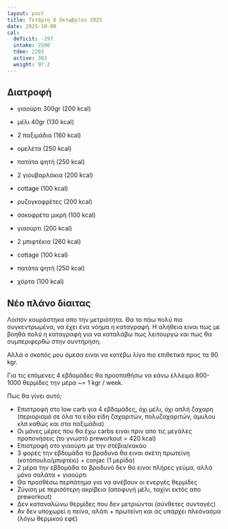 ```yaml
---
layout: post
title: Τετάρτη 8 Οκτωβρίου 2025
date: 2025-10-08
cal:
  deficit: -297
  intake: 2500
  tdee: 2203
  active: 303
  weight: 97.2
---
```


## Διατροφή  
  
- γιαούρτι 300gr (200 kcal)
- μέλι 40gr (130 kcal)
- 2 παξιμάδια (160 kcal)

- ομελέτα (250 kcal)

- πατάτα ψητή (250 kcal)
- 2 γιουβαρλάκια (200 kcal)
- cottage (100 kcal)
- ρυζογκοφρέτες (200 kcal)
- σοκοφρέτα μικρή (100 kcal)
- γιαούρτι (200 kcal)

- 2 μπιφτέκια (260 kcal)
- cottage (100 kcal)
- πατάτα ψητή (250 kcal)
- χόρτα (100 kcal)

## Νέο πλάνο δίαιτας

Λοιπόν κουράστηκα απο την μετριότητα.
Θα το πάω πολύ πιο συγκεντρωμένα, να έχει ένα νόημα η καταγραφή.
Η αλήθεια ειναι πως με βοηθά πολύ η καταγραφή για να καταλάβω πως
λειτουργώ και πως θα συμπεριφερθώ στην συντήρηση. 

Αλλά ο σκοπός μου άμεσα ειναι να κατέβω λίγο πιο επιθετικά προς τα 90 kgr.

Για τις επόμενες 4 εβδομάδες θα προσπαθήσω να κάνω έλλειμα 800-1000 θερμίδες την μέρα ~= 1 kgr / week.

Πως θα γίνει αυτό; 

- Επιστροφή στο low carb για 4 εβδομάδες, όχι μέλι, όχι απλή ζαχαρη (περιορισμό σε όλα τα είδα είδη ζαχαριτών, πολυζαχαριτών, άμυλου κλπ καθώς και στα παξιμάδια)
- Οι μόνες μέρες που θα έχω carbs ειναι πριν απο τις μεγάλες προπονήσεις (το γνωστό preworkout = 420 kcal) 
- Επιστροφή στο γιαούρτι με την στέβια/κακάο
- 3 φορές την εβδομάδα το βραδυνό θα ειναι σκέτη πρωτείνη (κοτόπουλο/μπιφτέκι) + conjac (1 μερίδα)
- 2 μέρα την εβδομάδα το βραδυνό δεν θα ειναι πλήρες γεύμα, αλλά μόνο σαλάτα + γιαούρτι
- Θα προσθέσω περπάτημα για να ανέβουν οι ενεργές θερμίδες
- Ζύγιση με περισότερη ακρίβεια (αποφυγή μέλι, ταχίνι εκτός απο preworkout)
- Δεν καταναλώνω θερμίδες που δεν μετριώνται (σύνθετες συνταγές)
- Αν δεν υποχωρεί η πείνα, αλάτι + πρωτείνη και ας υπάρχει πλεόνασμα (λόγω θερμικού εφέ)






